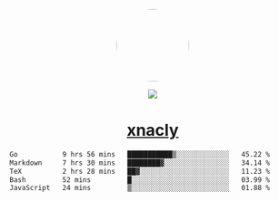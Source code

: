 <p align="center">
  <img style="border-radius: 100px" width="128" height="128" src="https://avatars.githubusercontent.com/u/47723417?v=4"/>
</p>
<p align="center">
  <img src="https://komarev.com/ghpvc/?username=xnacly&&style=flat-square"/>
</p>

<h1 align="center"><a href="https://xnacly.me"> xnacly</a> </h1>

<!--START_SECTION:waka-->

```txt
Go           9 hrs 56 mins   ███████████▒░░░░░░░░░░░░░   45.22 %
Markdown     7 hrs 30 mins   ████████▓░░░░░░░░░░░░░░░░   34.14 %
TeX          2 hrs 28 mins   ██▓░░░░░░░░░░░░░░░░░░░░░░   11.23 %
Bash         52 mins         █░░░░░░░░░░░░░░░░░░░░░░░░   03.99 %
JavaScript   24 mins         ▒░░░░░░░░░░░░░░░░░░░░░░░░   01.88 %
```

<!--END_SECTION:waka-->
